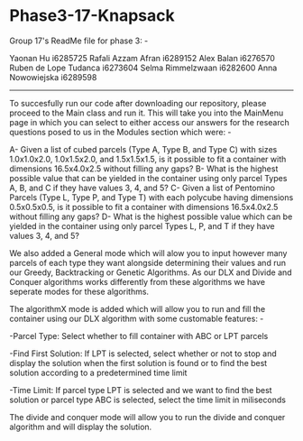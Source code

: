 # Phase3-17-Knapsack
Group 17's ReadMe file for phase 3: - 

Yaonan Hu i6285725
Rafali Azzam Afran i6289152
Alex Balan i6276570 
Ruben de Lope Tudanca i6273604 
Selma Rimmelzwaan i6282600 
Anna Nowowiejska i6289598

-----------------------------------------------------------------------------
To succesfully run our code after downloading our repository, please proceed to the Main class and run it. This will take you into the 
MainMenu page in which you can select to either access our answers for the research questions posed to us in the Modules section which 
were: -

A- Given a list of cubed parcels (Type A, Type B, and Type C) with sizes 1.0x1.0x2.0, 1.0x1.5x2.0, and 1.5x1.5x1.5, is it possible to fit a container with dimensions 16.5x4.0x2.5 without filling any gaps?
B- What is the highest possible value that can be yielded in the container using only parcel Types A, B, and C if they have values 3, 4, and 5?
C- Given a list of Pentomino Parcels (Type L, Type P, and Type T) with each polycube having dimensions 0.5x0.5x0.5, is it possible to fit a container with dimensions 16.5x4.0x2.5 without filling any gaps? 
D- What is the highest possible value which can be yielded in the container using only parcel Types L, P, and T if they have values 3, 4, and 5?

We also added a General mode which will alow you to input however many parcels of each type they want alongside determining
their values and run our Greedy, Backtracking or Genetic Algorithms. As our DLX and Divide and Conquer algorithms works differently 
from these algorithms we have seperate modes for these algorithms.

The algorithmX mode is added which will allow you to run and fill the container using our DLX algorithm with some customable features: -

-Parcel Type: Select whether to fill container with ABC or LPT parcels 

-Find First Solution: If LPT is selected, select whether or not to stop and display the solution when the first solution is found or 
to find the best solution according to a predetermined time limit 

-Time Limit: If parcel type LPT is selected and we want to find the best solution or parcel type ABC is selected, select the time limit in 
miliseconds    

The divide and conquer mode will allow you to run the divide and conquer algorithm and will display the solution.

